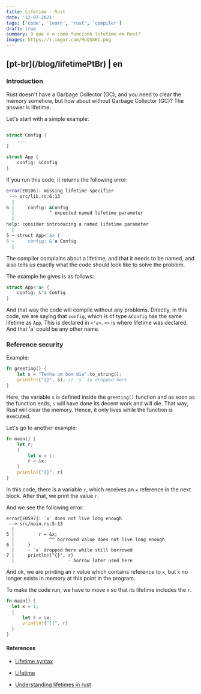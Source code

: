 ```yaml
---
title: Lifetime - Rust
date: '12-07-2021'
tags: ['code', 'learn', 'rust', 'compiler']
draft: true
summary: O que é e como funciona lifetime em Rust?
images: https://i.imgur.com/MuQSmKC.png
---
```


<h2>[pt-br](/blog/lifetimePtBr) | en</h2>

### Introduction

Rust doesn't have a Garbage Collector (GC), and you need to clear the memory somehow, but how about without Garbage Collector (GC)? The answer is lifetime.

Let's start with a simple example:

```rust

struct Config {
    ...
}

struct App {
    config: &Config
}

```

If you run this code, it returns the following error:

```bash
error[E0106]: missing lifetime specifier
 --> src/lib.rs:6:13
  |
6 |     config: &Config
  |             ^ expected named lifetime parameter
  |
help: consider introducing a named lifetime parameter
  |
5 ~ struct App<'a> {
6 ~     config: &'a Config
  |
```

The compiler complains about a lifetime, and that it needs to be named, and also tells us exactly what the code should look like to solve the problem.

The example he gives is as follows:

```rust
struct App<'a> {
    config: &'a Config
}
```

And that way the code will compile without any problems.
Directly, in this code, we are saying that `config`, which is of type `&Config` has the same lifetime as `App`. This is declared in `<'a>`. `<>` is where lifetime was declared. And that 'a' could be any other name.

### Reference security

Example:

```rust
fn greeting() {
    let s = "Tenha um bom dia".to_string();
    println!("{}", s); // `s` is dropped here
}
```

Here, the variable `s` is defined inside the `greeting()` function and as soon as the function ends, `s` will have done its decent work and will die. That way, Rust will clear the memory. Hence, it only lives while the function is executed.

Let's go to another example:

```rust
fn main() {
    let r;
    {
        let x = 1;
        r = &x;
    }
    println!("{}", r)
}
```

In this code, there is a variable `r`, which receives an `x` reference in the next block. After that, we print the value `r`.

And we see the following error:

```shell
error[E0597]: `x` does not live long enough
 --> src/main.rs:5:13
  |
5 |         r = &x;
  |             ^^ borrowed value does not live long enough
6 |     }
  |     - `x` dropped here while still borrowed
7 |     println!("{}", r)
  |                    - borrow later used here
```

And ok, we are printing an `r` value which contains reference to `x`, but `x` no longer exists in memory at this point in the program.

To make the code run, we have to move `x` so that its lifetime includes the `r`.

```rust
fn main() {
  let x = 1;
  {
      let r = &x;
      println!("{}", r)
  }
}
```

#### References

- [Lifetime syntax](https://doc.rust-lang.org/book/ch10-03-lifetime-syntax.html)

- [Lifetime](https://doc.rust-lang.org/rust-by-example/scope/lifetime.html)

- [Understanding lifetimes in rust](https://blog.logrocket.com/understanding-lifetimes-in-rust/)

